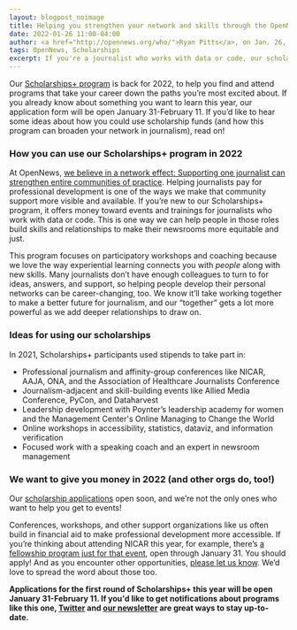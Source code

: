```yaml
---
layout: blogpost_noimage
title: Helping you strengthen your network and skills through the OpenNews Scholarships+ program
date: 2022-01-26 11:00-04:00
author: <a href="http://opennews.org/who/">Ryan Pitts</a>, on Jan. 26, 2022
tags: OpenNews, Scholarships
excerpt: If you're a journalist who works with data or code, our scholarships can help you pay for programs that advance your career and develop your support network. The first round of applications for this year opens January 31, 2022.
---
```


Our [Scholarships+ program](/what/community/scholarships/) is back for 2022, to help you find and attend programs that take your career down the paths you’re most excited about. If you already know about something you want to learn this year, our application form will be open January 31-February 11. If you’d like to hear some ideas about how you could use scholarship funds (and how this program can broaden your network in journalism), read on!

### How you can use our Scholarships+ program in 2022

At OpenNews, [we believe in a network effect: Supporting one journalist can strengthen entire communities of practice](https://opennews.org/blog/scholarships-networks/). Helping journalists pay for professional development is one of the ways we make that community support more visible and available. If you’re new to our Scholarships+ program, it offers money toward events and trainings for journalists who work with data or code. This is one way we can help people in those roles build skills and relationships to make their newsrooms more equitable and just.

This program focuses on participatory workshops and coaching because we love the way experiential learning connects you with _people_ along with new skills. Many journalists don’t have enough colleagues to turn to for ideas, answers, and support, so helping people develop their personal networks can be career-changing, too. We know it’ll take working together to make a better future for journalism, and our “together” gets a lot more powerful as we add deeper relationships to draw on.

### Ideas for using our scholarships

In 2021, Scholarships+ participants used stipends to take part in:

* Professional journalism and affinity-group conferences like NICAR, AAJA, ONA, and the Association of Healthcare Journalists Conference
* Journalism-adjacent and skill-building events like Allied Media Conference, PyCon, and Dataharvest
* Leadership development with Poynter’s leadership academy for women and the Management Center's Online Managing to Change the World
* Online workshops in accessibility, statistics, dataviz, and information verification
* Focused work with a speaking coach and an expert in newsroom management

### We want to give you money in 2022 (and other orgs do, too!)

Our [scholarship applications](/what/community/scholarships/) open soon, and we’re not the only ones who want to help you get to events!

Conferences, workshops, and other support organizations like us often build in financial aid to make professional development more accessible. If you’re thinking about attending NICAR this year, for example, there’s [a fellowship program just for that event](https://www.ire.org/training/conferences/nicar-2022/nicar22-fellowships/), open through January 31. You should apply! And as you encounter other opportunities, [please let us know](mailto:team@opennews.org). We’d love to spread the word about those too.

__Applications for the first round of Scholarships+ this year will be open January 31-February 11. If you'd like to get notifications about programs like this one, [Twitter](https://twitter.com/opennews) and [our newsletter](http://eepurl.com/czSVTL) are great ways to stay up-to-date.__